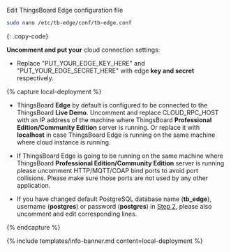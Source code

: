 Edit ThingsBoard Edge configuration file 
```bash 
sudo nano /etc/tb-edge/conf/tb-edge.conf
``` 
{: .copy-code}

**Uncomment and put your** cloud connection settings:
* Replace "PUT_YOUR_EDGE_KEY_HERE" and "PUT_YOUR_EDGE_SECRET_HERE" with edge **key and secret** respectively.

{% capture local-deployment %}

* ThingsBoard **Edge** by default is configured to be connected to the ThingsBoard **Live Demo**. Uncomment and replace CLOUD_RPC_HOST with an IP address of the machine where ThingsBoard **Professional Edition/Community Edition** server is running. Or replace it with **localhost** in case ThingsBoard Edge is running on the same machine where cloud instance is running.

* If ThingsBoard Edge is going to be running on the same machine where ThingsBoard **Professional Edition/Community Edition** server is running please uncomment HTTP/MQTT/COAP bind ports to avoid port collisions. Please make sure those ports are not used by any other application.

* If you have changed default PostgreSQL database name (**tb_edge**), username (**postgres**) or password (**postgres**) in [Step 2](/docs/edge/install/deb-installation/#step-2-configure-postgresql), please also uncomment and edit corresponding lines.

{% endcapture %}

{% include templates/info-banner.md content=local-deployment %}

